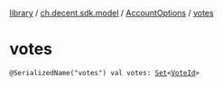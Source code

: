 [library](../../index.md) / [ch.decent.sdk.model](../index.md) / [AccountOptions](index.md) / [votes](./votes.md)

# votes

`@SerializedName("votes") val votes: `[`Set`](https://kotlinlang.org/api/latest/jvm/stdlib/kotlin.collections/-set/index.html)`<`[`VoteId`](../-vote-id/index.md)`>`